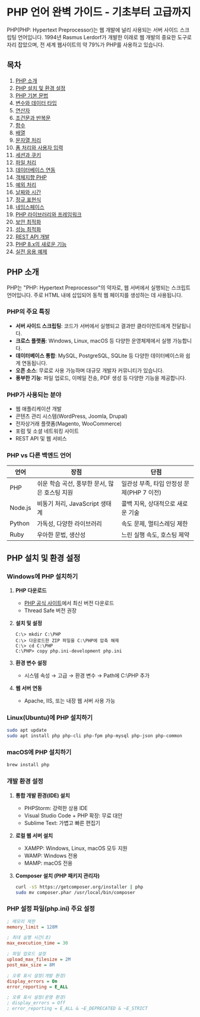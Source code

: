 <!-- title: PHP 언어 완벽 가이드 - 기초부터 고급까지 (PHP Language Complete Guide) -->
<!-- category: 프로그래밍 -->
<!-- date: 2025-06-02 -->
<!-- keywords: PHP, 웹 개발, 서버 사이드 스크립팅, 백엔드, 프로그래밍 언어, 웹 애플리케이션, PHP 기초, PHP 문법, PHP 함수, PHP 객체지향 -->

# PHP 언어 완벽 가이드 - 기초부터 고급까지

PHP(PHP: Hypertext Preprocessor)는 웹 개발에 널리 사용되는 서버 사이드 스크립팅 언어입니다. 1994년 Rasmus Lerdorf가 개발한 이래로 웹 개발의 중요한 도구로 자리 잡았으며, 전 세계 웹사이트의 약 79%가 PHP를 사용하고 있습니다.

## 목차

1. [PHP 소개](#php-소개)
2. [PHP 설치 및 환경 설정](#php-설치-및-환경-설정)
3. [PHP 기본 문법](#php-기본-문법)
4. [변수와 데이터 타입](#변수와-데이터-타입)
5. [연산자](#연산자)
6. [조건문과 반복문](#조건문과-반복문)
7. [함수](#함수)
8. [배열](#배열)
9. [문자열 처리](#문자열-처리)
10. [폼 처리와 사용자 입력](#폼-처리와-사용자-입력)
11. [세션과 쿠키](#세션과-쿠키)
12. [파일 처리](#파일-처리)
13. [데이터베이스 연동](#데이터베이스-연동)
14. [객체지향 PHP](#객체지향-php)
15. [예외 처리](#예외-처리)
16. [날짜와 시간](#날짜와-시간)
17. [정규 표현식](#정규-표현식)
18. [네임스페이스](#네임스페이스)
19. [PHP 라이브러리와 프레임워크](#php-라이브러리와-프레임워크)
20. [보안 최적화](#보안-최적화)
21. [성능 최적화](#성능-최적화)
22. [REST API 개발](#rest-api-개발)
23. [PHP 8.x의 새로운 기능](#php-8x의-새로운-기능)
24. [실전 응용 예제](#실전-응용-예제)

## PHP 소개

PHP는 "PHP: Hypertext Preprocessor"의 약자로, 웹 서버에서 실행되는 스크립트 언어입니다. 주로 HTML 내에 삽입되어 동적 웹 페이지를 생성하는 데 사용됩니다.

### PHP의 주요 특징

- **서버 사이드 스크립팅**: 코드가 서버에서 실행되고 결과만 클라이언트에게 전달됩니다.
- **크로스 플랫폼**: Windows, Linux, macOS 등 다양한 운영체제에서 실행 가능합니다.
- **데이터베이스 통합**: MySQL, PostgreSQL, SQLite 등 다양한 데이터베이스와 쉽게 연동됩니다.
- **오픈 소스**: 무료로 사용 가능하며 대규모 개발자 커뮤니티가 있습니다.
- **풍부한 기능**: 파일 업로드, 이메일 전송, PDF 생성 등 다양한 기능을 제공합니다.

### PHP가 사용되는 분야

- 웹 애플리케이션 개발
- 콘텐츠 관리 시스템(WordPress, Joomla, Drupal)
- 전자상거래 플랫폼(Magento, WooCommerce)
- 포럼 및 소셜 네트워킹 사이트
- REST API 및 웹 서비스

### PHP vs 다른 백엔드 언어

| 언어 | 장점 | 단점 |
|------|------|------|
| PHP | 쉬운 학습 곡선, 풍부한 문서, 많은 호스팅 지원 | 일관성 부족, 타입 안정성 문제(PHP 7 이전) |
| Node.js | 비동기 처리, JavaScript 생태계 | 콜백 지옥, 상대적으로 새로운 기술 |
| Python | 가독성, 다양한 라이브러리 | 속도 문제, 멀티스레딩 제한 |
| Ruby | 우아한 문법, 생산성 | 느린 실행 속도, 호스팅 제약 |

## PHP 설치 및 환경 설정

### Windows에 PHP 설치하기

1. **PHP 다운로드**
   - [PHP 공식 사이트](https://www.php.net/downloads.php)에서 최신 버전 다운로드
   - Thread Safe 버전 권장

2. **설치 및 설정**
   ```
   C:\> mkdir C:\PHP
   C:\> 다운로드한 ZIP 파일을 C:\PHP에 압축 해제
   C:\> cd C:\PHP
   C:\PHP> copy php.ini-development php.ini
   ```

3. **환경 변수 설정**
   - 시스템 속성 → 고급 → 환경 변수 → Path에 C:\PHP 추가

4. **웹 서버 연동**
   - Apache, IIS, 또는 내장 웹 서버 사용 가능

### Linux(Ubuntu)에 PHP 설치하기

```bash
sudo apt update
sudo apt install php php-cli php-fpm php-mysql php-json php-common
```

### macOS에 PHP 설치하기

```bash
brew install php
```

### 개발 환경 설정

1. **통합 개발 환경(IDE) 설치**
   - PHPStorm: 강력한 상용 IDE
   - Visual Studio Code + PHP 확장: 무료 대안
   - Sublime Text: 가볍고 빠른 편집기

2. **로컬 웹 서버 설치**
   - XAMPP: Windows, Linux, macOS 모두 지원
   - WAMP: Windows 전용
   - MAMP: macOS 전용

3. **Composer 설치 (PHP 패키지 관리자)**
   ```bash
   curl -sS https://getcomposer.org/installer | php
   sudo mv composer.phar /usr/local/bin/composer
   ```

### PHP 설정 파일(php.ini) 주요 설정

```ini
; 메모리 제한
memory_limit = 128M

; 최대 실행 시간(초)
max_execution_time = 30

; 파일 업로드 설정
upload_max_filesize = 2M
post_max_size = 8M

; 오류 표시 설정(개발 환경)
display_errors = On
error_reporting = E_ALL

; 오류 표시 설정(운영 환경)
; display_errors = Off
; error_reporting = E_ALL & ~E_DEPRECATED & ~E_STRICT
``` 